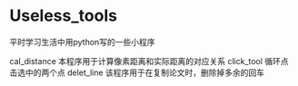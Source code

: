 # Useless_tools
平时学习生活中用python写的一些小程序

cal_distance    本程序用于计算像素距离和实际距离的对应关系
click_tool      循环点击选中的两个点
delet_line      该程序用于在复制论文时，删除掉多余的回车
